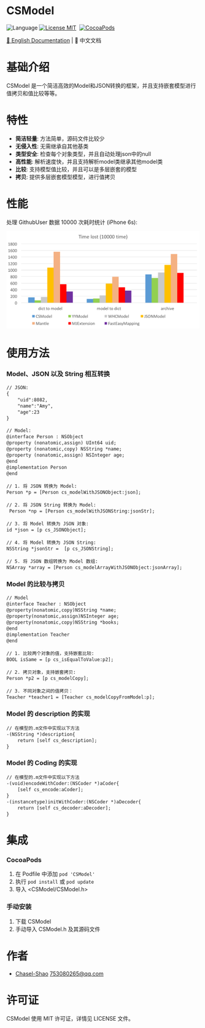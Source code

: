 CSModel
==============
![Language](https://img.shields.io/badge/language-Objective--C-orange.svg)
[![License MIT](https://img.shields.io/badge/license-MIT-green.svg?style=flat)](https://raw.githubusercontent.com/Chasel-Shao/CSModel/master/LICENSE)&nbsp;
[![CocoaPods](http://img.shields.io/cocoapods/v/CSModel.svg?style=flat)](http://cocoapods.org/pods/CSModel)&nbsp;

[:book: English Documentation](README.md) | :book: 中文文档

基础介绍
==============
CSModel 是一个简洁高效的Model和JSON转换的框架，并且支持嵌套模型进行值拷贝和值比较等等。

特性
==============

- **简洁轻量**: 方法简单，源码文件比较少
- **无侵入性**: 无需继承自其他基类
- **类型安全**: 检查每个对象类型，并且自动处理json中的null
- **高性能**: 解析速度快，并且支持解析model类继承其他model类
- **比较**: 支持模型值比较，并且可以是多层嵌套的模型
- **拷贝**: 提供多层嵌套模型模型，进行值拷贝

性能
==============
处理 GithubUser 数据 10000 次耗时统计 (iPhone 6s):

![Benchmark result](https://raw.githubusercontent.com/Chasel-Shao/CSModel/master/Benchmark/result.png
)


使用方法
==============

### Model、JSON 以及 String 相互转换
```objc
// JSON:
{
    "uid":8082,
    "name":"Amy",
    "age":23
}

// Model:
@interface Person : NSObject
@property (nonatomic,assign) UInt64 uid;
@property (nonatomic,copy) NSString *name;
@property (nonatomic,assign) NSInteger age;
@end
@implementation Person
@end
	
// 1. 将 JSON 转换为 Model:
Person *p = [Person cs_modelWithJSONObject:json];

// 2. 将 JSON String 转换为 Model:
 Person *np = [Person cs_modelWithJSONString:jsonStr];
	
// 3. 将 Model 转换为 JSON 对象:
id *json = [p cs_JSONObject];

// 4. 将 Model 转换为 JSON String:
NSString *jsonStr =  [p cs_JSONString];

// 5. 将 JSON 数组转换为 Model 数组:
NSArray *array = [Person cs_modelArrayWithJSONObject:jsonArray];
```
### Model 的比较与拷贝
```objc
// Model 
@interface Teacher : NSObject
@property(nonatomic,copy)NSString *name;
@property(nonatomic,assign)NSInteger age;
@property(nonatomic,copy)NSString *books;
@end
@implementation Teacher
@end

// 1. 比较两个对象的值，支持嵌套比较:
BOOL isSame = [p cs_isEqualToValue:p2];

// 2. 拷贝对象，支持嵌套拷贝:
Person *p2 = [p cs_modelCopy];

// 3. 不同对象之间的值拷贝：
Teacher *teacher1 = [Teacher cs_modelCopyFromModel:p];
```
### Model 的 description 的实现
```objc
// 在模型的.m文件中实现以下方法
-(NSString *)description{
    return [self cs_description];
}
```
### Model 的 Coding 的实现
```objc
// 在模型的.m文件中实现以下方法
-(void)encodeWithCoder:(NSCoder *)aCoder{
    [self cs_encode:aCoder];
}
-(instancetype)initWithCoder:(NSCoder *)aDecoder{
    return [self cs_decoder:aDecoder];
}
```
集成
==============

### CocoaPods

1. 在 Podfile 中添加 `pod 'CSModel'`
2. 执行 `pod install` 或 `pod update`
3. 导入 \<CSModel/CSModel.h\>


### 手动安装

1. 下载 CSModel 
2. 手动导入 CSModel.h 及其源码文件



作者
==============
- [Chasel-Shao](https://github.com/Chasel-Shao) 753080265@qq.com


许可证
==============
CSModel 使用 MIT 许可证，详情见 LICENSE 文件。



